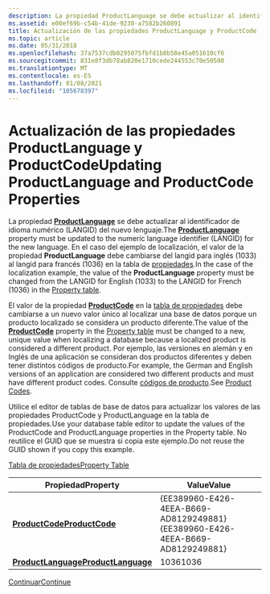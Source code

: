 ```yaml
---
description: La propiedad ProductLanguage se debe actualizar al identificador de idioma numérico (LANGID) del nuevo lenguaje.
ms.assetid: e00ef69b-c54b-41de-9230-a7582b260891
title: Actualización de las propiedades ProductLanguage y ProductCode
ms.topic: article
ms.date: 05/31/2018
ms.openlocfilehash: 37a7537cdb0295075fbfd1b8b58e45a051610cf6
ms.sourcegitcommit: 831e8f3db78ab820e1710cede244553c70e50500
ms.translationtype: MT
ms.contentlocale: es-ES
ms.lasthandoff: 01/08/2021
ms.locfileid: "105678397"
---
```

# <a name="updating-productlanguage-and-productcode-properties"></a><span data-ttu-id="93f36-103">Actualización de las propiedades ProductLanguage y ProductCode</span><span class="sxs-lookup"><span data-stu-id="93f36-103">Updating ProductLanguage and ProductCode Properties</span></span>

<span data-ttu-id="93f36-104">La propiedad [**ProductLanguage**](productlanguage.md) se debe actualizar al identificador de idioma numérico (LANGID) del nuevo lenguaje.</span><span class="sxs-lookup"><span data-stu-id="93f36-104">The [**ProductLanguage**](productlanguage.md) property must be updated to the numeric language identifier (LANGID) for the new language.</span></span> <span data-ttu-id="93f36-105">En el caso del ejemplo de localización, el valor de la propiedad **ProductLanguage** debe cambiarse del langid para inglés (1033) al langid para francés (1036) en la tabla de [propiedades](property-table.md).</span><span class="sxs-lookup"><span data-stu-id="93f36-105">In the case of the localization example, the value of the **ProductLanguage** property must be changed from the LANGID for English (1033) to the LANGID for French (1036) in the [Property table](property-table.md).</span></span>

<span data-ttu-id="93f36-106">El valor de la propiedad [**ProductCode**](productcode.md) en la [tabla de propiedades](property-table.md) debe cambiarse a un nuevo valor único al localizar una base de datos porque un producto localizado se considera un producto diferente.</span><span class="sxs-lookup"><span data-stu-id="93f36-106">The value of the [**ProductCode**](productcode.md) property in the [Property table](property-table.md) must be changed to a new, unique value when localizing a database because a localized product is considered a different product.</span></span> <span data-ttu-id="93f36-107">Por ejemplo, las versiones en alemán y en Inglés de una aplicación se consideran dos productos diferentes y deben tener distintos códigos de producto.</span><span class="sxs-lookup"><span data-stu-id="93f36-107">For example, the German and English versions of an application are considered two different products and must have different product codes.</span></span> <span data-ttu-id="93f36-108">Consulte [códigos de producto](product-codes.md).</span><span class="sxs-lookup"><span data-stu-id="93f36-108">See [Product Codes](product-codes.md).</span></span>

<span data-ttu-id="93f36-109">Utilice el editor de tablas de base de datos para actualizar los valores de las propiedades ProductCode y ProductLanguage en la tabla de propiedades.</span><span class="sxs-lookup"><span data-stu-id="93f36-109">Use your database table editor to update the values of the ProductCode and ProductLanguage properties in the Property table.</span></span> <span data-ttu-id="93f36-110">No reutilice el GUID que se muestra si copia este ejemplo.</span><span class="sxs-lookup"><span data-stu-id="93f36-110">Do not reuse the GUID shown if you copy this example.</span></span>

[<span data-ttu-id="93f36-111">Tabla de propiedades</span><span class="sxs-lookup"><span data-stu-id="93f36-111">Property Table</span></span>](property-table.md)



| <span data-ttu-id="93f36-112">Propiedad</span><span class="sxs-lookup"><span data-stu-id="93f36-112">Property</span></span>                                   | <span data-ttu-id="93f36-113">Value</span><span class="sxs-lookup"><span data-stu-id="93f36-113">Value</span></span>                                  |
|--------------------------------------------|----------------------------------------|
| [<span data-ttu-id="93f36-114">**ProductCode**</span><span class="sxs-lookup"><span data-stu-id="93f36-114">**ProductCode**</span></span>](productcode.md)         | <span data-ttu-id="93f36-115">{EE389960-E426-4EEA-B669-AD8129249881}</span><span class="sxs-lookup"><span data-stu-id="93f36-115">{EE389960-E426-4EEA-B669-AD8129249881}</span></span> |
| [<span data-ttu-id="93f36-116">**ProductLanguage**</span><span class="sxs-lookup"><span data-stu-id="93f36-116">**ProductLanguage**</span></span>](productlanguage.md) | <span data-ttu-id="93f36-117">1036</span><span class="sxs-lookup"><span data-stu-id="93f36-117">1036</span></span>                                   |



 

[<span data-ttu-id="93f36-118">Continuar</span><span class="sxs-lookup"><span data-stu-id="93f36-118">Continue</span></span>](updating-a-summary-information-stream.md)

 

 



